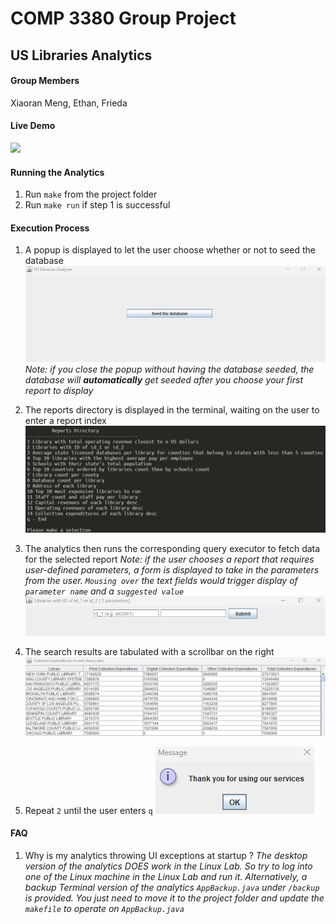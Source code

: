 # COMP 3380 Group Project
## US Libraries Analytics

#### Group Members
Xiaoran Meng, Ethan, Frieda

#### Live Demo
![](demo.gif)

#### Running the Analytics
1. Run `make` from the project folder
2. Run `make run` if step 1 is successful

#### Execution Process
1. A popup is displayed to let the user choose whether or not to seed the database
    ![](seed-the-database.png)
    _Note: if you close the popup without having the database seeded, the database will **automatically** get seeded after you choose your first report to display_
2. The reports directory is displayed in the terminal, waiting on the user to enter a report index
    ![](reports-directory.png)
3. The analytics then runs the corresponding query executor to fetch data for the selected report
    _Note: if the user chooses a report that requires user-defined parameters, a form is displayed to take in the parameters from the user. `Mousing over` the text fields would trigger display of `parameter name` and a `suggested value`_
    ![](args-form.png)
4. The search results are tabulated with a scrollbar on the right
    ![](table.png)

5. Repeat `2` until the user enters `q` 
    ![](thank-you.png)

#### FAQ
1. Why is my analytics throwing UI exceptions at startup ?
_The desktop version of the analytics DOES work in the Linux Lab. So try to log into one of the Linux machine in the Linux Lab and run it. Alternatively, a backup Terminal version of the analytics `AppBackup.java` under `/backup` is provided. You just need to move it to the project folder and update the `makefile` to operate on `AppBackup.java`_